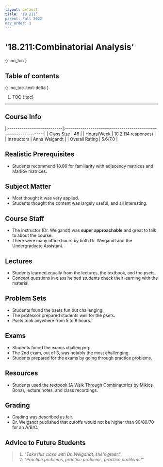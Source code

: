 ```yaml
---
layout: default
title: '18.211’
parent: Fall 2022
nav_order: 1
---
```


# ‘18.211:Combinatorial Analysis’
{: .no_toc }

## Table of contents
{: .no_toc .text-delta }

1. TOC
{:toc}

---

## Course Info

|:----------------------------|:-------------------------------------------------------------------|
| Class Size    		| 46                                                            		|
| Hours/Week        	| 10.2 (14 responses)                                          	| 
| Instructors         	| Anna Weigandt					|
| Overall Rating	| 5.6/7.0						|

## Realistic Prerequisites
* Students recommend 18.06 for familiarity with adjacency matrices and Markov matrices.

## Subject Matter
* Most thought it was very applied. 
* Students thought the content was largely useful, and all interesting.

## Course Staff
* The instructor (Dr. Weigandt) was **super approachable** and great to talk to about the course.
* There were many office hours by both Dr. Weigandt and the Undergraduate Assistant.

## Lectures
* Students learned equally from the lectures, the textbook, and the psets.
* Concept questions in class helped students check their learning with the material.

## Problem Sets
* Students found the psets fun but challenging. 
* The professor prepared students well for the psets.
* Psets took anywhere from 5 to 8 hours.

## Exams
* Students found the exams challenging.
* The 2nd exam, out of 3, was notably the most challenging.
* Students prepared for the exams by going through practice problems.

## Resources
* Students used the textbook (A Walk Through Combinatorics by Miklos Bona), lecture notes, and class recordings. 

## Grading
* Grading was described as fair.
* Dr. Weigandt published that cutoffs would not be higher than 90/80/70 for an A/B/C.

## Advice to Future Students
> 1. *"Take this class with Dr. Weigandt, she's great."* 
> 2. *"Practice problems, practice problems, practice problems!"*
